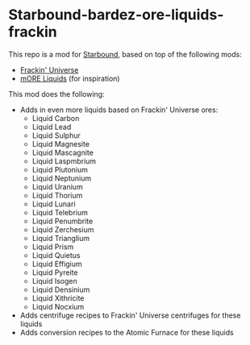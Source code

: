 # Starbound-bardez-ore-liquids-frackin

This repo is a mod for [Starbound](https://playstarbound.com/), based on top of the following mods:
- [Frackin' Universe](https://steamcommunity.com/sharedfiles/filedetails/?id=729480149) 
- [mORE Liquids](https://steamcommunity.com/sharedfiles/filedetails/?id=1318339314) (for inspiration)

This mod does the following:

- Adds in even more liquids based on Frackin' Universe ores:
     - Liquid Carbon
     - Liquid Lead
     - Liquid Sulphur
     - Liquid Magnesite
     - Liquid Mascagnite
     - Liquid Laspmbrium
     - Liquid Plutonium
     - Liquid Neptunium
     - Liquid Uranium
     - Liquid Thorium
     - Liquid Lunari
     - Liquid Telebrium
     - Liquid Penumbrite
     - Liquid Zerchesium
     - Liquid Trianglium
     - Liquid Prism
     - Liquid Quietus
     - Liquid Effigium
     - Liquid Pyreite
     - Liquid Isogen
     - Liquid Densinium
     - Liquid Xithricite
     - Liquid Nocxium
- Adds centrifuge recipes to Frackin' Universe centrifuges for these liquids
- Adds conversion recipes to the Atomic Furnace for these liquids